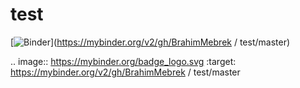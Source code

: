# test
[![Binder](https://mybinder.org/badge_logo.svg)](https://mybinder.org/v2/gh/BrahimMebrek / test/master)

.. image:: https://mybinder.org/badge_logo.svg
 :target: https://mybinder.org/v2/gh/BrahimMebrek / test/master
